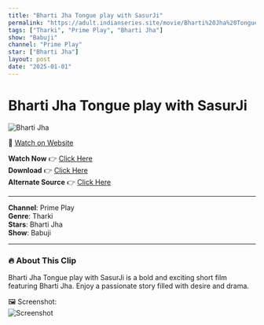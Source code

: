 ```yaml
---
title: "Bharti Jha Tongue play with SasurJi"
permalink: "https://adult.indianseries.site/movie/Bharti%20Jha%20Tongue%20play%20with%20SasurJi"
tags: ["Tharki", "Prime Play", "Bharti Jha"]
show: "Babuji"
channel: "Prime Play"
star: ["Bharti Jha"]
layout: post
date: "2025-01-01"
---
```


# Bharti Jha Tongue play with SasurJi

![Bharti Jha](https://shorts.desisins.com/wp-content/uploads/2023/05/Bharti-Jha-Tongue-Play-Sasurji-PrimePlay-shorts.desisins.com_.jpg)

🔗 [Watch on Website](https://adult.indianseries.site/movie/Bharti%20Jha%20Tongue%20play%20with%20SasurJi)

**Watch Now** 👉 [Click Here](https://adult.indianseries.site/movie/Bharti%20Jha%20Tongue%20play%20with%20SasurJi)  
**Download** 👉 [Click Here](https://adult.indianseries.site/movie/Bharti%20Jha%20Tongue%20play%20with%20SasurJi)  
**Alternate Source** 👉 [Click Here](https://adult.indianseries.site/movie/Bharti%20Jha%20Tongue%20play%20with%20SasurJi)

---

**Channel**: Prime Play  
**Genre**: Tharki  
**Stars**: Bharti Jha  
**Show**: Babuji

---

### 🔥 About This Clip

Bharti Jha Tongue play with SasurJi is a bold and exciting short film featuring Bharti Jha. Enjoy a passionate story filled with desire and drama.
 
🖼️ Screenshot:  
![Screenshot](https://shorts.desisins.com/wp-content/uploads/2023/05/Bharti-Jha-Tongue-Play-Sasurji-PrimePlay-shorts.desisins.com_.jpg)
